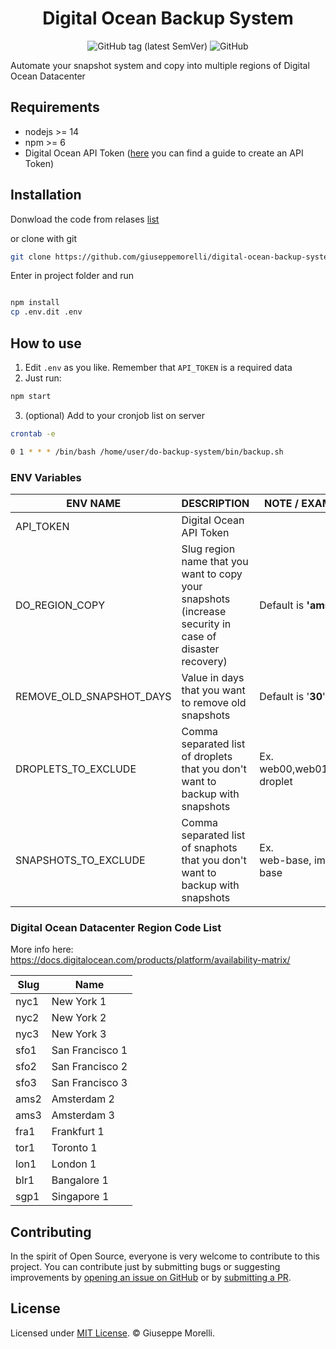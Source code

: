 <h1 align="center">Digital Ocean Backup System</h1>

<div align="center">

![GitHub tag (latest SemVer)](https://img.shields.io/github/v/tag/giuseppemorelli/digital-ocean-backup-systems?sort=semver&style=for-the-badge)
![GitHub](https://img.shields.io/github/license/giuseppemorelli/digital-ocean-backup-systems?style=for-the-badge)

</div>

Automate your snapshot system and copy into multiple regions of Digital Ocean Datacenter

## Requirements

- nodejs >= 14
- npm >= 6
- Digital Ocean API Token ([here](https://docs.digitalocean.com/reference/api/create-personal-access-token/) you can find a guide to create an API Token)

## Installation

Donwload the code from relases [list](https://github.com/giuseppemorelli/digital-ocean-backup-systems/releases/)

or clone with git

```bash
git clone https://github.com/giuseppemorelli/digital-ocean-backup-systems.git
```

Enter in project folder and run

```bash

npm install
cp .env.dit .env
```

## How to use

1) Edit `.env` as you like. Remember that `API_TOKEN` is a required data
2) Just run:

```bash
npm start
```

3) (optional) Add to your cronjob list on server

```bash
crontab -e

0 1 * * * /bin/bash /home/user/do-backup-system/bin/backup.sh
```

### ENV Variables

| ENV NAME                 | DESCRIPTION                                                  | NOTE / EXAMPLE                    |
| ------------------------ | ------------------------------------------------------------ | --------------------------------- |
| API_TOKEN                | Digital Ocean API Token                                      |                                   |
| DO_REGION_COPY           | Slug region name that you want to copy your snapshots (increase security in case of disaster recovery) | Default is **'ams2**'             |
| REMOVE_OLD_SNAPSHOT_DAYS | Value in days that you want to remove old snapshots          | Default is '**30**'               |
| DROPLETS_TO_EXCLUDE      | Comma separated list of droplets that you don't want to backup with snapshots | Ex.<br />web00,web01,test-droplet |
| SNAPSHOTS_TO_EXCLUDE     | Comma separated list of snaphots that you don't want to backup with snapshots | Ex.<br />web-base, image-base     |



### Digital Ocean Datacenter Region Code List

More info here: https://docs.digitalocean.com/products/platform/availability-matrix/

| Slug | Name            |
| ---- | --------------- |
| nyc1 | New York 1      |
| nyc2 | New York 2      |
| nyc3 | New York 3      |
| sfo1 | San Francisco 1 |
| sfo2 | San Francisco 2 |
| sfo3 | San Francisco 3 |
| ams2 | Amsterdam 2     |
| ams3 | Amsterdam 3     |
| fra1 | Frankfurt 1     |
| tor1 | Toronto 1       |
| lon1 | London 1        |
| blr1 | Bangalore 1     |
| sgp1 | Singapore 1     |

## Contributing

In the spirit of Open Source, everyone is very welcome to contribute to this project.
You can contribute just by submitting bugs or suggesting improvements by
[opening an issue on GitHub](https://github.com/giuseppemorelli/digital-ocean-backup-systems/issues) or by [submitting a PR](https://github.com/giuseppemorelli/digital-ocean-backup-systems/pulls).

## License

Licensed under [MIT License](LICENSE). © Giuseppe Morelli.